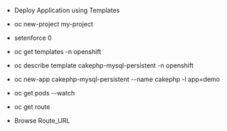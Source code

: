 
- Deploy Application using Templates


- oc new-project my-project

- setenforce 0

- oc get templates -n openshift

- oc describe template cakephp-mysql-persistent -n openshift

- oc new-app cakephp-mysql-persistent --name cakephp -l app=demo

- oc get pods --watch

- oc get route

- Browse Route_URL